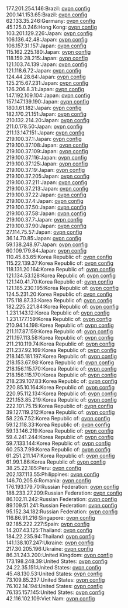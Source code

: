 177.201.254.146:Brazil: [ovpn config](vpn/177_201_254_146.ovpn)  
200.141.153.65:Brazil: [ovpn config](vpn/200_141_153_65.ovpn)  
62.133.35.246:Germany: [ovpn config](vpn/62_133_35_246.ovpn)  
45.125.0.246:Hong Kong: [ovpn config](vpn/45_125_0_246.ovpn)  
103.201.129.226:Japan: [ovpn config](vpn/103_201_129_226.ovpn)  
106.136.42.48:Japan: [ovpn config](vpn/106_136_42_48.ovpn)  
106.157.31.157:Japan: [ovpn config](vpn/106_157_31_157.ovpn)  
115.162.225.180:Japan: [ovpn config](vpn/115_162_225_180.ovpn)  
118.159.28.215:Japan: [ovpn config](vpn/118_159_28_215.ovpn)  
121.103.74.139:Japan: [ovpn config](vpn/121_103_74_139.ovpn)  
121.118.6.72:Japan: [ovpn config](vpn/121_118_6_72.ovpn)  
124.44.28.64:Japan: [ovpn config](vpn/124_44_28_64.ovpn)  
125.215.67.231:Japan: [ovpn config](vpn/125_215_67_231.ovpn)  
126.206.8.31:Japan: [ovpn config](vpn/126_206_8_31.ovpn)  
147.192.109.104:Japan: [ovpn config](vpn/147_192_109_104.ovpn)  
157.147.139.190:Japan: [ovpn config](vpn/157_147_139_190.ovpn)  
180.1.61.182:Japan: [ovpn config](vpn/180_1_61_182.ovpn)  
182.170.21.151:Japan: [ovpn config](vpn/182_170_21_151.ovpn)  
210.132.214.20:Japan: [ovpn config](vpn/210_132_214_20.ovpn)  
211.0.178.50:Japan: [ovpn config](vpn/211_0_178_50.ovpn)  
211.13.147.151:Japan: [ovpn config](vpn/211_13_147_151.ovpn)  
219.100.37.1:Japan: [ovpn config](vpn/219_100_37_1.ovpn)  
219.100.37.108:Japan: [ovpn config](vpn/219_100_37_108.ovpn)  
219.100.37.109:Japan: [ovpn config](vpn/219_100_37_109.ovpn)  
219.100.37.116:Japan: [ovpn config](vpn/219_100_37_116.ovpn)  
219.100.37.125:Japan: [ovpn config](vpn/219_100_37_125.ovpn)  
219.100.37.19:Japan: [ovpn config](vpn/219_100_37_19.ovpn)  
219.100.37.205:Japan: [ovpn config](vpn/219_100_37_205.ovpn)  
219.100.37.211:Japan: [ovpn config](vpn/219_100_37_211.ovpn)  
219.100.37.213:Japan: [ovpn config](vpn/219_100_37_213.ovpn)  
219.100.37.22:Japan: [ovpn config](vpn/219_100_37_22.ovpn)  
219.100.37.4:Japan: [ovpn config](vpn/219_100_37_4.ovpn)  
219.100.37.50:Japan: [ovpn config](vpn/219_100_37_50.ovpn)  
219.100.37.58:Japan: [ovpn config](vpn/219_100_37_58.ovpn)  
219.100.37.7:Japan: [ovpn config](vpn/219_100_37_7.ovpn)  
219.100.37.90:Japan: [ovpn config](vpn/219_100_37_90.ovpn)  
27.114.75.57:Japan: [ovpn config](vpn/27_114_75_57.ovpn)  
36.14.70.85:Japan: [ovpn config](vpn/36_14_70_85.ovpn)  
59.138.248.97:Japan: [ovpn config](vpn/59_138_248_97.ovpn)  
60.109.179.84:Japan: [ovpn config](vpn/60_109_179_84.ovpn)  
110.45.83.65:Korea Republic of: [ovpn config](vpn/110_45_83_65.ovpn)  
115.22.139.37:Korea Republic of: [ovpn config](vpn/115_22_139_37.ovpn)  
118.131.20.164:Korea Republic of: [ovpn config](vpn/118_131_20_164.ovpn)  
121.134.53.128:Korea Republic of: [ovpn config](vpn/121_134_53_128.ovpn)  
121.140.41.70:Korea Republic of: [ovpn config](vpn/121_140_41_70.ovpn)  
121.185.230.195:Korea Republic of: [ovpn config](vpn/121_185_230_195.ovpn)  
124.5.231.20:Korea Republic of: [ovpn config](vpn/124_5_231_20.ovpn)  
175.118.87.33:Korea Republic of: [ovpn config](vpn/175_118_87_33.ovpn)  
182.225.221.84:Korea Republic of: [ovpn config](vpn/182_225_221_84.ovpn)  
1.231.143.12:Korea Republic of: [ovpn config](vpn/1_231_143_12.ovpn)  
1.231.177.159:Korea Republic of: [ovpn config](vpn/1_231_177_159.ovpn)  
210.94.14.198:Korea Republic of: [ovpn config](vpn/210_94_14_198.ovpn)  
211.117.87.159:Korea Republic of: [ovpn config](vpn/211_117_87_159.ovpn)  
211.197.113.58:Korea Republic of: [ovpn config](vpn/211_197_113_58.ovpn)  
211.210.119.74:Korea Republic of: [ovpn config](vpn/211_210_119_74.ovpn)  
211.237.92.169:Korea Republic of: [ovpn config](vpn/211_237_92_169.ovpn)  
218.145.181.197:Korea Republic of: [ovpn config](vpn/218_145_181_197.ovpn)  
218.153.67.98:Korea Republic of: [ovpn config](vpn/218_153_67_98.ovpn)  
218.156.115.170:Korea Republic of: [ovpn config](vpn/218_156_115_170.ovpn)  
218.156.115.170:Korea Republic of: [ovpn config](vpn/218_156_115_170.ovpn)  
218.239.107.83:Korea Republic of: [ovpn config](vpn/218_239_107_83.ovpn)  
220.85.10.164:Korea Republic of: [ovpn config](vpn/220_85_10_164.ovpn)  
220.95.112.134:Korea Republic of: [ovpn config](vpn/220_95_112_134.ovpn)  
221.153.85.219:Korea Republic of: [ovpn config](vpn/221_153_85_219.ovpn)  
222.101.75.15:Korea Republic of: [ovpn config](vpn/222_101_75_15.ovpn)  
39.127.119.212:Korea Republic of: [ovpn config](vpn/39_127_119_212.ovpn)  
58.226.7.52:Korea Republic of: [ovpn config](vpn/58_226_7_52.ovpn)  
59.12.118.33:Korea Republic of: [ovpn config](vpn/59_12_118_33.ovpn)  
59.13.146.219:Korea Republic of: [ovpn config](vpn/59_13_146_219.ovpn)  
59.4.241.244:Korea Republic of: [ovpn config](vpn/59_4_241_244.ovpn)  
59.7.133.144:Korea Republic of: [ovpn config](vpn/59_7_133_144.ovpn)  
60.253.7.99:Korea Republic of: [ovpn config](vpn/60_253_7_99.ovpn)  
61.251.211.147:Korea Republic of: [ovpn config](vpn/61_251_211_147.ovpn)  
61.99.1.86:Korea Republic of: [ovpn config](vpn/61_99_1_86.ovpn)  
38.25.22.185:Peru: [ovpn config](vpn/38_25_22_185.ovpn)  
202.137.113.55:Philippines: [ovpn config](vpn/202_137_113_55.ovpn)  
146.70.205.6:Romania: [ovpn config](vpn/146_70_205_6.ovpn)  
176.193.179.70:Russian Federation: [ovpn config](vpn/176_193_179_70.ovpn)  
188.233.27.209:Russian Federation: [ovpn config](vpn/188_233_27_209.ovpn)  
86.102.11.242:Russian Federation: [ovpn config](vpn/86_102_11_242.ovpn)  
89.109.51.241:Russian Federation: [ovpn config](vpn/89_109_51_241.ovpn)  
95.152.34.182:Russian Federation: [ovpn config](vpn/95_152_34_182.ovpn)  
116.86.91.216:Singapore: [ovpn config](vpn/116_86_91_216.ovpn)  
92.185.222.227:Spain: [ovpn config](vpn/92_185_222_227.ovpn)  
14.207.43.125:Thailand: [ovpn config](vpn/14_207_43_125.ovpn)  
184.22.235.94:Thailand: [ovpn config](vpn/184_22_235_94.ovpn)  
141.138.107.247:Ukraine: [ovpn config](vpn/141_138_107_247.ovpn)  
217.30.205.196:Ukraine: [ovpn config](vpn/217_30_205_196.ovpn)  
86.31.243.200:United Kingdom: [ovpn config](vpn/86_31_243_200.ovpn)  
173.198.248.39:United States: [ovpn config](vpn/173_198_248_39.ovpn)  
24.22.35.151:United States: [ovpn config](vpn/24_22_35_151.ovpn)  
45.48.130.53:United States: [ovpn config](vpn/45_48_130_53.ovpn)  
73.109.85.237:United States: [ovpn config](vpn/73_109_85_237.ovpn)  
76.102.14.194:United States: [ovpn config](vpn/76_102_14_194.ovpn)  
76.135.157.145:United States: [ovpn config](vpn/76_135_157_145.ovpn)  
42.116.102.109:Viet Nam: [ovpn config](vpn/42_116_102_109.ovpn)  
